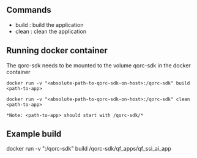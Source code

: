 ## Commands

- build <path-to-app>: build the application
- clean <path-to-app>: clean the application

## Running docker container

The qorc-sdk needs to be mounted to the volume qorc-sdk in the docker container

    docker run -v "<absolute-path-to-qorc-sdk-on-host>:/qorc-sdk" build <path-to-app>

    docker run -v "<absolute-path-to-qorc-sdk-on-host>:/qorc-sdk" clean <path-to-app>

    *Note: <path-to-app> should start with /qorc-sdk/*

## Example build

docker run -v "<absolute-path-to-qorc-sdk-on-host>:/qorc-sdk" build /qorc-sdk/qf_apps/qf_ssi_ai_app

